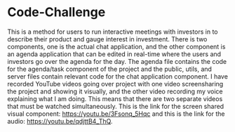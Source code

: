 # Code-Challenge

This is a method for users to run interactive meetings with investors in to describe their product and gauge interest in investment. There is two components, one is the actual chat application, and the other component is an agenda application that can be edited in real-time where the users and investors go over the agenda for the day. The agenda file contains the code for the agenda/task component of the project and the public, utils, and server files contain relevant code for the chat application component. I have recorded YouTube videos going over project with one video screensharing the project and showing it visually, and the other video recording my voice explaining what I am doing. This means that there are two separate videos that must be watched simultaneously. This is the link for the screen shared visual component: https://youtu.be/3Fsonq_5Hqc and this is the link for the audio: https://youtu.be/qdjttB4_ThQ. 
